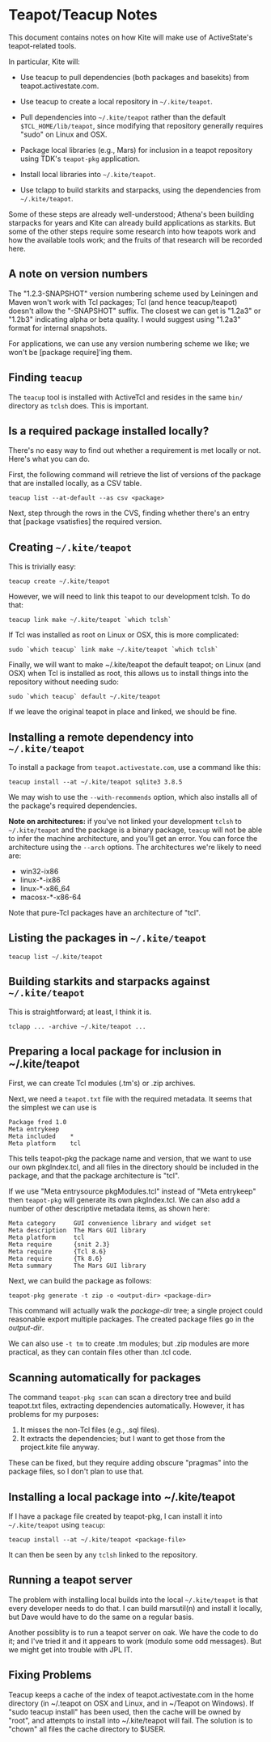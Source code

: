 # Teapot/Teacup Notes

This document contains notes on how Kite will make use of ActiveState's
teapot-related tools.

In particular, Kite will:

* Use teacup to pull dependencies (both packages and basekits) from 
  teapot.activestate.com.

* Use teacup to create a local repository in `~/.kite/teapot`.

* Pull dependencies into `~/.kite/teapot` rather than the default 
  `$TCL_HOME/lib/teapot`, since modifying that repository generally
  requires "sudo" on Linux and OSX.

* Package local libraries (e.g., Mars) for inclusion in a teapot
  repository using TDK's `teapot-pkg` application.

* Install local libraries into `~/.kite/teapot`.

* Use tclapp to build starkits and starpacks, using the dependencies
  from `~/.kite/teapot`.

Some of these steps are already well-understood; Athena's been building
starpacks for years and Kite can already build applications as starkits.
But some of the other steps require some research into how teapots work
and how the available tools work; and the fruits of that research will
be recorded here.

## A note on version numbers

The "1.2.3-SNAPSHOT" version numbering scheme used by Leiningen and Maven
won't work with Tcl packages; Tcl (and hence teacup/teapot) doesn't allow
the "-SNAPSHOT" suffix.  The closest we can get is "1.2a3" or "1.2b3"
indicating alpha or beta quality.  I would suggest using "1.2a3" format
for internal snapshots.  

For applications, we can use any version numbering scheme we like; we won't
be [package require]'ing them.

## Finding `teacup`

The `teacup` tool is installed with ActiveTcl and resides in the same
`bin/` directory as `tclsh` does.  This is important.

## Is a required package installed locally?

There's no easy way to find out whether a requirement is met locally or 
not.  Here's what you can do.

First, the following command will retrieve the list of versions of the
package that are installed locally, as a CSV table.

    teacup list --at-default --as csv <package>

Next, step through the rows in the CVS, finding whether there's an 
entry that [package vsatisfies] the required version.

## Creating `~/.kite/teapot`

This is trivially easy:

    teacup create ~/.kite/teapot

However, we will need to link this teapot to our development tclsh.
To do that:

    teacup link make ~/.kite/teapot `which tclsh`

If Tcl was installed as root on Linux or OSX, this is more complicated:

    sudo `which teacup` link make ~/.kite/teapot `which tclsh`

Finally, we will want to make ~/.kite/teapot the default teapot; on Linux
(and OSX) when Tcl is installed as root, this allows us to install things
into the repository without needing sudo:

    sudo `which teacup` default ~/.kite/teapot

If we leave the original teapot in place and linked, we should be fine.

## Installing a remote dependency into `~/.kite/teapot`

To install a package from `teapot.activestate.com`, use a command like
this:

    teacup install --at ~/.kite/teapot sqlite3 3.8.5

We may wish to use the `--with-recommends` option, which also installs all
of the package's required dependencies.

__Note on architectures:__ if you've not linked your development 
`tclsh` to `~/.kite/teapot` and
the package is a binary package, `teacup` will not be able to infer the
machine architecture, and you'll get an error.  You can force the
architecture using the `--arch` options.  The architectures we're likely
to need are:

* win32-ix86
* linux-*-ix86
* linux-*-x86_64
* macosx-*-x86-64

Note that pure-Tcl packages have an architecture of "tcl".

## Listing the packages in `~/.kite/teapot`

    teacup list ~/.kite/teapot

## Building starkits and starpacks against `~/.kite/teapot`

This is straightforward; at least, I think it is.

    tclapp ... -archive ~/.kite/teapot ...

## Preparing a local package for inclusion in ~/.kite/teapot

First, we can create Tcl modules (.tm's) or .zip archives.

Next, we need a `teapot.txt` file with
the required metadata.  It seems that the simplest we can use is

    Package fred 1.0
    Meta entrykeep 
    Meta included    *
    Meta platform    tcl

This tells teapot-pkg the package name and version, that we want to use
our own pkgIndex.tcl, and all files in the directory should be included
in the package, and that the package architecture is "tcl".

If we use "Meta entrysource pkgModules.tcl" instead of 
"Meta entrykeep" then `teapot-pkg` will generate its own pkgIndex.tcl.
We can also add a number of other descriptive metadata items, as shown
here:

    Meta category     GUI convenience library and widget set
    Meta description  The Mars GUI library
    Meta platform     tcl
    Meta require      {snit 2.3}
    Meta require      {Tcl 8.6}
    Meta require      {Tk 8.6}
    Meta summary      The Mars GUI library

Next, we can build the package as follows:

    teapot-pkg generate -t zip -o <output-dir> <package-dir>

This command will actually walk the _package-dir_ tree; a single
project could reasonable export multiple packages.  The created
package files go in the _output-dir_.

We can also use `-t tm` to create .tm modules; but .zip modules are 
more practical, as they can contain files other than .tcl code.

## Scanning automatically for packages

The command `teapot-pkg scan` can scan a directory tree and
build teapot.txt files, extracting dependencies automatically.  However,
it has problems for my purposes:

1. It misses the non-Tcl files (e.g., .sql files).
2. It extracts the dependencies; but I want to get those from the 
   project.kite file anyway.

These can be fixed, but they require adding obscure "pragmas" into the
package files, so I don't plan to use that.

## Installing a local package into ~/.kite/teapot

If I have a package file created by teapot-pkg, I can install it into
`~/.kite/teapot` using `teacup`:

    teacup install --at ~/.kite/teapot <package-file>

It can then be seen by any `tclsh` linked to the repository.

## Running a teapot server

The problem with installing local builds into the local `~/.kite/teapot` is
that every developer needs to do that.  I can build marsutil(n) 
and install it locally, but Dave would have to do the same on a regular
basis.

Another possiblity is to run a teapot server on oak.  We have the
code to do it; and I've tried it and it appears to work (modulo some odd
messages).  But we might get into trouble with JPL IT.

## Fixing Problems ##

Teacup keeps a cache of the index of teapot.activestate.com in the home
directory (in ~/.teapot on OSX and Linux, and in ~/Teapot on Windows).
If "sudo teacup install" has been used, then the cache will be owned by
"root", and attempts to install into ~/.kite/teapot will fail.  The 
solution is to "chown" all files the cache directory to $USER.